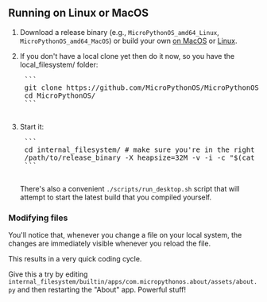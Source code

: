 ## Running on Linux or MacOS

1. Download a release binary (e.g., `MicroPythonOS_amd64_Linux`, `MicroPythonOS_amd64_MacOS`) or build your own [on MacOS](macos.md) or [Linux](linux.md).

2. If you don't have a local clone yet then do it now, so you have the local_filesystem/ folder:

    <pre>
    ```
    git clone https://github.com/MicroPythonOS/MicroPythonOS.git
    cd MicroPythonOS/
    ```
    </pre>

3. Start it:

    <pre>
    ```
    cd internal_filesystem/ # make sure you're in the right place to find the filesystem
    /path/to/release_binary -X heapsize=32M -v -i -c "$(cat boot_unix.py main.py)"
    ```
    </pre>

    There's also a convenient `./scripts/run_desktop.sh` script that will attempt to start the latest build that you compiled yourself.

### Modifying files

You'll notice that, whenever you change a file on your local system, the changes are immediately visible whenever you reload the file.

This results in a very quick coding cycle.

Give this a try by editing `internal_filesystem/builtin/apps/com.micropythonos.about/assets/about.py` and then restarting the "About" app. Powerful stuff!
